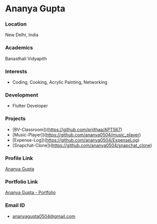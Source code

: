 # Ananya Gupta

### Location

New Delhi, India

### Academics

Banasthali Vidyapith

### Interests

- Coding, Cooking, Acrylic Painting, Networking

### Development

- Flutter Developer

### Projects

- [BV-Classroom])(https://github.com/priithaa/APT567)
- [Music-Player])(https://github.com/ananya0504/music_player)
- [Expense-Log])(https://github.com/ananya0504/ExpenseLog)
- [Snapchat-Clone])(https://github.com/ananya0504/snapchat_clone)


### Profile Link

[Ananya Gupta](https://github.com/ananya0504/)

### Portfolio Link

[Ananya Gupta - Portfolio](https://portfolio-ananya0504.herokuapp.com/)

### Email ID

- ananyagupta0504@gmail.com
